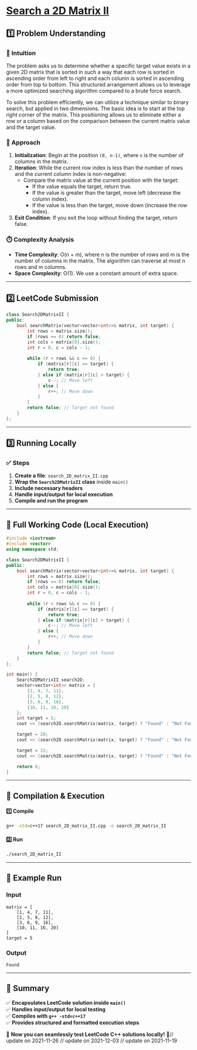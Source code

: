 # **[Search a 2D Matrix II](https://leetcode.com/problems/search-a-2d-matrix-ii/description/)**  

## **1️⃣ Problem Understanding**  
### **📌 Intuition**  
The problem asks us to determine whether a specific target value exists in a given 2D matrix that is sorted in such a way that each row is sorted in ascending order from left to right and each column is sorted in ascending order from top to bottom. This structured arrangement allows us to leverage a more optimized searching algorithm compared to a brute force search.

To solve this problem efficiently, we can utilize a technique similar to binary search, but applied in two dimensions. The basic idea is to start at the top right corner of the matrix. This positioning allows us to eliminate either a row or a column based on the comparison between the current matrix value and the target value.

### **🚀 Approach**  
1. **Initialization**: Begin at the position `(0, n-1)`, where `n` is the number of columns in the matrix.
2. **Iteration**: While the current row index is less than the number of rows and the current column index is non-negative:
   - Compare the matrix value at the current position with the target:
     - If the value equals the target, return true.
     - If the value is greater than the target, move left (decrease the column index).
     - If the value is less than the target, move down (increase the row index).
3. **Exit Condition**: If you exit the loop without finding the target, return false.

### **⏱️ Complexity Analysis**  
- **Time Complexity**: O(n + m), where n is the number of rows and m is the number of columns in the matrix. The algorithm can traverse at most n rows and m columns.
- **Space Complexity**: O(1). We use a constant amount of extra space.

---  

## **2️⃣ LeetCode Submission**  
```cpp
class Search2DMatrixII {
public:
    bool searchMatrix(vector<vector<int>>& matrix, int target) {
        int rows = matrix.size();
        if (rows == 0) return false;
        int cols = matrix[0].size();
        int r = 0, c = cols - 1;
        
        while (r < rows && c >= 0) {
            if (matrix[r][c] == target) {
                return true;
            } else if (matrix[r][c] > target) {
                c--; // Move left
            } else {
                r++; // Move down
            }
        }
        return false; // Target not found
    }
};
```  

---  

## **3️⃣ Running Locally**  
### **✅ Steps**  
1. **Create a file**: `search_2D_matrix_II.cpp`  
2. **Wrap the `Search2DMatrixII` class** inside `main()`  
3. **Include necessary headers**  
4. **Handle input/output for local execution**  
5. **Compile and run the program**  

---  

## **📝 Full Working Code (Local Execution)**  
```cpp
#include <iostream>
#include <vector>
using namespace std;

class Search2DMatrixII {
public:
    bool searchMatrix(vector<vector<int>>& matrix, int target) {
        int rows = matrix.size();
        if (rows == 0) return false;
        int cols = matrix[0].size();
        int r = 0, c = cols - 1;
        
        while (r < rows && c >= 0) {
            if (matrix[r][c] == target) {
                return true;
            } else if (matrix[r][c] > target) {
                c--; // Move left
            } else {
                r++; // Move down
            }
        }
        return false; // Target not found
    }
};

int main() {
    Search2DMatrixII search2D;
    vector<vector<int>> matrix = {
        {1, 4, 7, 11},
        {2, 5, 8, 12},
        {3, 6, 9, 16},
        {10, 11, 16, 20}
    };
    int target = 5;
    cout << (search2D.searchMatrix(matrix, target) ? "Found" : "Not Found") << endl;

    target = 20;
    cout << (search2D.searchMatrix(matrix, target) ? "Found" : "Not Found") << endl;

    target = 15;
    cout << (search2D.searchMatrix(matrix, target) ? "Found" : "Not Found") << endl;

    return 0;
}
```  

---  

## **🔧 Compilation & Execution**  
#### **1️⃣ Compile**  
```bash
g++ -std=c++17 search_2D_matrix_II.cpp -o search_2D_matrix_II
```  

#### **2️⃣ Run**  
```bash
./search_2D_matrix_II
```  

---  

## **🎯 Example Run**  
### **Input**  
```
matrix = [
    [1, 4, 7, 11],
    [2, 5, 8, 12],
    [3, 6, 9, 16],
    [10, 11, 16, 20]
]
target = 5
```  
### **Output**  
```
Found
```  

---  

## **📌 Summary**  
✅ **Encapsulates LeetCode solution inside `main()`**  
✅ **Handles input/output for local testing**  
✅ **Compiles with `g++ -std=c++17`**  
✅ **Provides structured and formatted execution steps**  

🚀 **Now you can seamlessly test LeetCode C++ solutions locally!** 🚀// update on 2021-11-26
// update on 2021-12-03
// update on 2021-11-19

